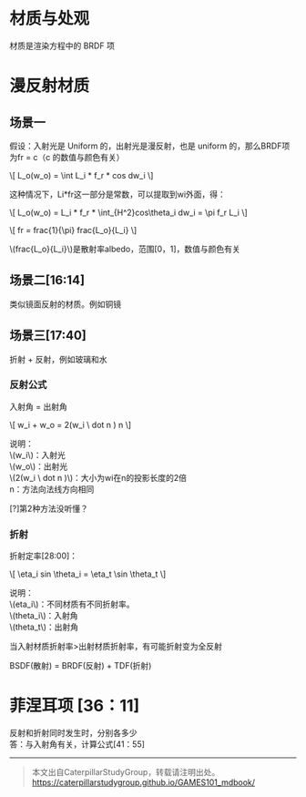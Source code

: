 # 材质与处观

材质是渲染方程中的 BRDF 项

# 漫反射材质

## 场景一

假设：入射光是 Uniform 的，出射光是漫反射，也是 uniform 的，那么BRDF项为fr = c（c 的数值与颜色有关）

\\[
L_o(w_o) = \int L_i * f_r * cos dw_i
\\]

这种情况下，Li*fr这一部分是常数，可以提取到wi外面，得：

\\[
L_o(w_o) = L_i * f_r * \int_{H^2}cos\theta_i dw_i = \pi f_r L_i
\\]

\\[
fr = frac{1}{\pi} frac{L_o}{L_i}
\\]

\\(frac{L_o}{L_i}\\)是散射率albedo，范围[0，1]，数值与颜色有关

## 场景二[16:14]

类似镜面反射的材质。例如铜镜

## 场景三[17:40]

折射 + 反射，例如玻璃和水

### 反射公式

入射角 = 出射角

\\[
w_i + w_o = 2(w_i \ dot n ) n
\\]

说明：  
\\(w_i\\)：入射光  
\\(w_o\\)：出射光  
\\(2(w_i \ dot n )\\)：大小为wi在n的投影长度的2倍  
n：方法向法线方向相同

[?]第2种方法没听懂？

### 折射

折射定率[28:00]：

\\[
\eta_i sin \theta_i = \eta_t \sin \theta_t
\\]

说明：  
\\(eta_i\\)：不同材质有不同折射率。  
\\(theta_i\\)：入射角  
\\(theta_t\\)：出射角  

当入射材质折射率>出射材质折射率，有可能折射变为全反射

BSDF(散射) = BRDF(反射) + TDF(折射)

# 菲涅耳项 [36：11]

反射和折射同时发生时，分别各多少  
答：与入射角有关，计算公式[41：55]


------------------------------

> 本文出自CaterpillarStudyGroup，转载请注明出处。  
> https://caterpillarstudygroup.github.io/GAMES101_mdbook/